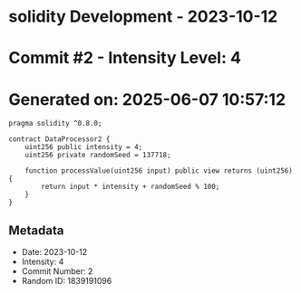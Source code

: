 ﻿# solidity Development - 2023-10-12
# Commit #2 - Intensity Level: 4
# Generated on: 2025-06-07 10:57:12
```solidity
pragma solidity ^0.8.0;

contract DataProcessor2 {
    uint256 public intensity = 4;
    uint256 private randomSeed = 137718;

    function processValue(uint256 input) public view returns (uint256) {
        return input * intensity + randomSeed % 100;
    }
}
```
## Metadata
- Date: 2023-10-12
- Intensity: 4
- Commit Number: 2
- Random ID: 1839191096
